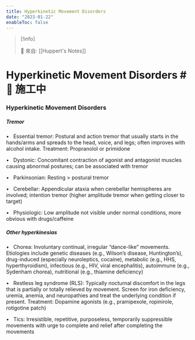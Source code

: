 ```yaml
---
title: Hyperkinetic Movement Disorders
date: "2023-01-22"
enableToc: false
---
```


> [!info]
>
> 🌱 來自: [[Huppert's Notes]]

# Hyperkinetic Movement Disorders #🚧 施工中

### Hyperkinetic Movement Disorders

##### Tremor

•   Essential tremor: Postural and action tremor that usually starts in the hands/arms and spreads to the head, voice, and legs; often improves with alcohol intake. Treatment: Propranolol or primidone

•   Dystonic: Concomitant contraction of agonist and antagonist muscles causing abnormal postures; can be associated with tremor

•   Parkinsonian: Resting > postural tremor

•   Cerebellar: Appendicular ataxia when cerebellar hemispheres are involved; intention tremor (higher amplitude tremor when getting closer to target)

•   Physiologic: Low amplitude not visible under normal conditions, more obvious with drugs/caffeine

##### Other hyperkinesias

•   Chorea: Involuntary continual, irregular “dance-like” movements. Etiologies include genetic diseases (e.g., Wilson’s disease, Huntington’s), drug-induced (especially neuroleptics, cocaine), metabolic (e.g., HHS, hyperthyroidism), infectious (e.g., HIV, viral encephalitis), autoimmune (e.g., Sydenham chorea), nutritional (e.g., thiamine deficiency)

•   Restless leg syndrome (RLS): Typically nocturnal discomfort in the legs that is partially or totally relieved by movement. Screen for iron deficiency, uremia, anemia, and neuropathies and treat the underlying condition if present. Treatment: Dopamine agonists (e.g., pramipexole, ropinirole, rotigotine patch)

•   Tics: Irresistible, repetitive, purposeless, temporarily suppressible movements with urge to complete and relief after completing the movements

